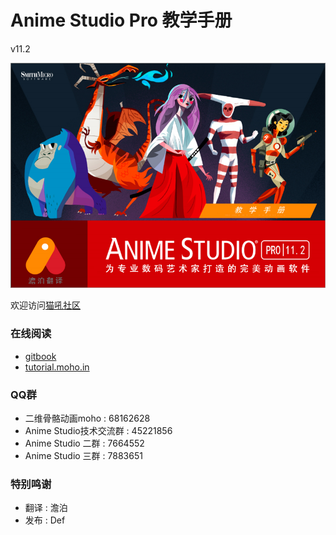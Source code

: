 # Anime Studio Pro 教学手册

v11.2

![Anime Studio Pro 教学手册](README/Anime-Studio-Pro-教学手册.jpg)

欢迎访问[猫吼社区](http://moho.in)

### 在线阅读
- [gitbook](https://www.gitbook.com/read/book/defims/anime-studio-pro-users-manual)
- [tutorial.moho.in](http://tutorial.moho.in)

### QQ群

- 二维骨骼动画moho : 68162628
- Anime Studio技术交流群 : 45221856
- Anime Studio 二群 : 7664552
- Anime Studio 三群 : 7883651

### 特别鸣谢

- 翻译 : 澹泊
- 发布 : Def
